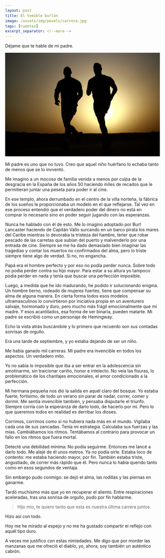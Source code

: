 ```yaml
---
layout: post
title: El temible burlón
image: /assets/img/pexels/carrera.jpg
tags: [cuentos]
excerpt_separator: <!--more-->
---
```


Déjame que te hable de mi padre.

<!--more-->
[![carrera](/assets/img/pexels/carrera.jpg)](/assets/img/pexels/carrera.jpg)

Mi padre es uno que no tuvo. Creo que aquel niño huérfano lo echaba tanto de menos que se lo invventó.

Me imagino a un mocoso de familia venida a menos por culpa de la desgracia en la España de los años 50 haciendo miles de recados que le permitieran juntar una peseta para poder ir al cine.

En ese templo, ahora derrumbado en el centro de la villa norteña, la fábrica de los sueños le proporcionaba un modelo en el que reflejarse. Tal vez en ese proceso entendió que el verdadero poder del dinero no está en comprar lo necesario sino en poder seguir jugando con las esperanzas.

Nunca he hablado con él de esto. Me lo imagino adoptado por Burt Lancaster haciendo de Capitán Vallo surcando en un barco pirata los mares del Caribe mientras lo devoraba la tristeza del hambre, tener que robar pescado de las carretas que subían del puerto y malvenderlo por una entrada de cine. Siempre se me ha dado demasiado bien imaginar las tragedias y contar los muertos no confirmados del alma, pero lo triste siempre tiene algo de verdad. Si no, no engancha.

Papá era el hombre perfecto y por eso no podía perder nunca. Sobre todo no podía perder contra su hijo mayor. Para estar a su altura yo tampoco podía perder en nada y tenía que buscar una perfección imposible.

Luego, a medida que he ido madurando, he podido ir solucionando enigma. Un hombre tierno, rodeado de mujeres fuertes, tiene que compensar su alma de alguna manera. En cierta forma todos esos modelos ultramasculinos lo convirtieron por iniciativa propia en un aventurero salvaje, hormonado y duro, pero mucho más frágil emocionalmente que mi madre. Y esos acantilados, esa forma de ser binaria, pueden matarte. Mi padre se escribió como un personaje de Hemingway.

Echo la vista atrás buscándole y lo primero que recuerdo son sus contadas sonrisas de orgullo.

Era una tarde de septiembre, y yo estaba dejando de ser un niño.

Me había ganado mil carreras. Mi padre era invencible en todos los aspectos. Un verdadero mito.

Yo no sabía lo imposible que iba a ser entrar en la adolescencia sin amotinarme, sin traicionar cariño, honor e intelecto. No veía las fisuras, lo problemático de los chantajes emocionales, el amor condicionado a la perfección.

Mi hermana pequeña nos dió la salida en aquél claro del bosque. Yo estaba fuerte, fortísimo, de todo un verano sin parar de nadar, correr, comer y dormir. Me sentía invencible también, y pensaba disputarle el triunfo. Siempre corría con la esperanza de darlo todo, de hacerlo por mí. Pero lo que queremos todos en realidad es derribar los dioses.

Corrimos, corrimos como si no hubiera nada más en el mundo. Vigilaba cada una de sus zancadas. Tenía mi estrategia. Calculaba sus fuerzas y las mías. Cambiábamos los ritmos. Tentábamos al contrario para provocar un fallo en los ritmos que fuera mortal.

Detecté una debilidad mínima: No podía seguirme. Entonces me lancé a darlo todo. Me alejé de él unos metros. Ya no podía oirle. Estaba loco de contento: me estaba haciendo mayor, por fín. También estaba triste, angustiado, de correr más rápido que él. Pero nunca lo había querido tanto como en esos segundos de ventaja.

Sin embargo pudo conmigo: se dejó el alma, las rodillas y las piernas en ganarme.

Tardó muchísimo más que yo en recuperar el aliento. Entre respiraciones aceleradas, tras una sonrisa de orgullo, pudo por fín hablarme.

> Hijo mío, te quiero tanto que esta es nuestra última carrera juntos.

Hizo así con todo.

Hoy me he mirado al espejo y no me ha gustado compartir el reflejo con aquél tipo duro.

A veces me justifico con estas nimiedades. Me digo que por morder las manzanas que me ofrecíó el diablo, yo, ahora, soy también un auténtico cabrón.
